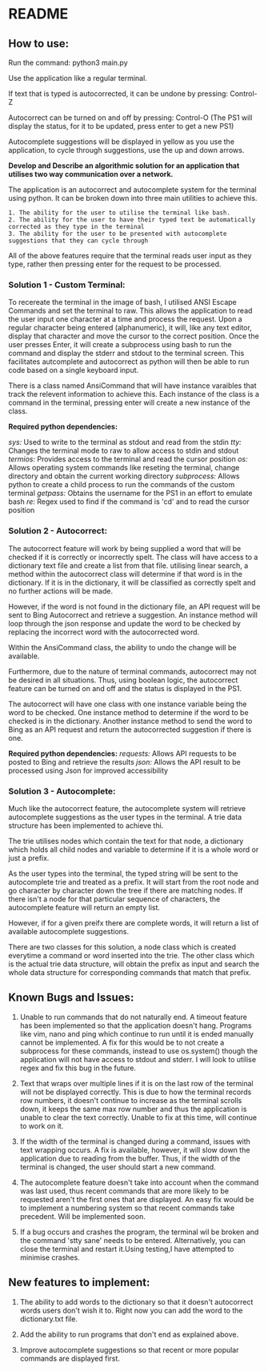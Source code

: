 # README


## How to use:

Run the command: python3 main.py 

Use the application like a regular terminal.

If text that is typed is autocorrected, it can be undone by pressing: Control-Z

Autocorrect can be turned on and off by pressing: Control-O (The PS1 will display the status, for it to be updated, press enter to get a new PS1)

Autocomplete suggestions will be displayed in yellow as you use the application, to cycle through suggestions, use the up and down arrows.




**Develop and Describe an algorithmic solution for an application that utilises two way communication over a network.**

The application is an autocorrect and autocomplete system for the terminal using python. It can be broken down into three main 
utilities to achieve this. 

    1. The ability for the user to utilise the terminal like bash.
    2. The ability for the user to have their typed text be automatically corrected as they type in the terminal
    3. The ability for the user to be presented with autocomplete suggestions that they can cycle through

All of the above features require that the terminal reads user input as they type, rather then pressing enter for the request to be processed.

### Solution 1 - Custom Terminal: 

To recereate the terminal in the image of bash, I utilised ANSI Escape Commands and set the terminal to raw.
This allows the application to read the user input one character at a time and process the request.
Upon a regular character being entered (alphanumeric), it will, like any text editor, display that character and move the cursor to the correct position.
Once the user presses Enter, it will create a subprocess using bash to run the command and display the stderr and stdout to the terminal screen.
This facilitates autcomplete and autocorrect as python will then be able to run code based on a single keyboard input.

There is a class named AnsiCommand that will have instance varaibles that track the relevent information to achieve this.
Each instance of the class is a command in the terminal, pressing enter will create a new instance of the class.

**Required python dependencies:**

*sys:* Used to write to the terminal as stdout and read from the stdin
*tty:* Changes the terminal mode to raw to allow access to stdin and stdout
*termios:* Provides access to the terminal and read the cursor position
*os:* Allows operating system commands like reseting the terminal, change directory and obtain the current working directory
*subprocess:* Allows python to create a child process to run the commands of the custom terminal 
*getpass:*  Obtains the username for the PS1 in an effort to emulate bash
*re:* Regex used to find if the command is 'cd' and to read the cursor position

### Solution 2 - Autocorrect:

The autocorrect feature will work by being supplied a word that will be checked if it is correctly or incorrectly spelt.
The class will have access to a dictionary text file and create a list from that file. utilising linear search, a method within the
autocorrect class will determine if that word is in the dictionary. If it is in the dictionary, it will be classified as correctly
spelt and no further actions will be made. 

However, if the word is not found in the dictionary file, an API request will be sent to Bing Autocorrect and retrieve a
suggestion. An instance method will loop through the json response and update the word to be checked by replacing the incorrect
word with the autocorrected word.

Within the AnsiCommand class, the ability to undo the change will be available.

Furthermore, due to the nature of terminal commands, autocorrect may not be desired in all situations. Thus, using boolean logic,
the autocorrect feature can be turned on and off and the status is displayed in the PS1.

The autocorrect will have one class with one instance variable being the word to be checked.
One instance method to determine if the word to be checked is in the dictionary.
Another instance method to send the word to Bing as an API request and return the autocorrected
suggestion if there is one.

**Required python dependencies:**
*requests:* Allows API requests to be posted to Bing and retrieve the results
*json:* Allows the API result to be processed using Json for improved accessibility


### Solution 3 - Autocomplete:

Much like the autocorrect feature, the autocomplete system will retrieve autocomplete suggestions as the user types in the terminal.
A trie data structure has been implemented to achieve thi.

The trie utilises nodes which contain the text for that node, a dictionary which holds all child nodes and variable to determine if it is a whole word
or just a prefix.

As the user types into the terminal, the typed string will be sent to the autocomplete trie and treated as a prefix.
It will start from the root node and go character by character down the tree if there are matching nodes. If there isn't a node for that particular
sequence of characters, the autocomplete feature will return an empty list.

However, if for a given preifx there are complete words, it will return a list of available autocomplete suggestions.

There are two classes for this solution, a node class which is created everytime a command or word inserted into the trie. 
The other class which is the actual trie data structure, will obtain the prefix as input and search the whole data structure for
corresponding commands that match that prefix.


## Known Bugs and Issues:

1. Unable to run commands that do not naturally end. A timeout feature has been implemented so that the application doesn't hang.
Programs like vim, nano and ping which continue to run until it is ended manually cannot be implemented. A fix for this would be to not
create a subprocess for these commands, instead to use os.system() though the application will not have access to stdout and stderr. I 
will look to utilise regex and fix this bug in the future.

2. Text that wraps over multiple lines if it is on the last row of the terminal will not be displayed correctly. This is due to
how the terminal records row numbers, it doesn't continue to increase as the terminal scrolls down, it keeps the same max row number and thus
the application is unable to clear the text correctly. Unable to fix at this time, will continue to work on it.

3. If  the width of the terminal is changed during a command, issues with text wrapping occurs. A fix is available, however, it will slow
down the application due to reading from the buffer. Thus, if the width of the terminal is changed, the user should start a new command.

4. The autocomplete feature doesn't take into account when the command was last used, thus recent commands that are more likely to be 
requested aren't the first ones that are displayed. An easy fix would be to implement a numbering system so that recent commands take precedent.
Will be implemented soon.

5. If a bug occurs and crashes the program, the terminal wil be broken and the command 'stty sane' needs to be entered. Alternatively, you can
close the terminal and restart it.Using testing,I have attempted to minimise crashes. 

## New features to implement:

1. The ability to add words to the dictionary so that it doesn't autocorrect words users don't wish it to. Right now you 
can add the word to the dictionary.txt file.

2. Add the ability to run programs that don't end as explained above.

3. Improve autocomplete suggestions so that recent or more popular commands are displayed first.



